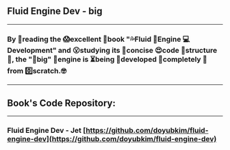 ## Fluid Engine Dev - big
---
### By 👀reading the 😱excellent 📖book "💦Fluid 🤖Engine 💻Development" and 😮studying its 🥰concise 😍code 🤩structure💩,  the "🤪big" 🚀engine is ⏳being 🤠developed 🥱completely 🧐from 0️⃣scratch.🤓
---

## Book's Code Repository:
---
### Fluid Engine Dev - Jet [https://github.com/doyubkim/fluid-engine-dev](https://github.com/doyubkim/fluid-engine-dev)